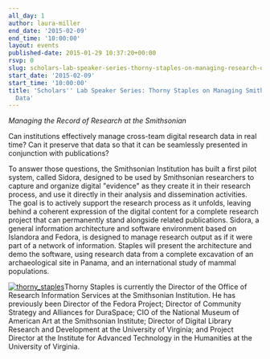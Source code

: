 ```yaml
---
all_day: 1
author: laura-miller
end_date: '2015-02-09'
end_time: '10:00:00'
layout: events
published-date: 2015-01-29 10:37:20+00:00
rsvp: 0
slug: scholars-lab-speaker-series-thorny-staples-on-managing-research-data
start_date: '2015-02-09'
start_time: '10:00:00'
title: 'Scholars'' Lab Speaker Series: Thorny Staples on Managing Smithsonian Research
  Data'
---
```


_Managing the Record of Research at the Smithsonian_

Can institutions effectively manage cross-team digital research data in real time? Can it preserve that data so that it can be seamlessly presented in conjunction with publications?

To answer those questions, the Smithsonian Institution has built a first pilot system, called Sidora, designed to be used by Smithsonian researchers to capture and organize digital "evidence" as they create it in their research process, and use it directly in their analysis and dissemination activities. The goal is to actively support the research process as it unfolds, leaving behind a coherent expression of the digital content for a complete research project that can permanently stand alongside related publications. Sidora, a general information architecture and software environment based on Islandora and Fedora, is designed to manage research output as if it were part of a network of information. Staples will present the architecture and demo the software, using research data from a complete excavation of an archaeological site in Panama, and an international study of mammal populations.

[![thorny_staples](http://scholarslab.org/wp-content/uploads/2015/01/thorny_staples-110x110.jpg)](http://scholarslab.org/wp-content/uploads/2015/01/thorny_staples.jpg)Thorny Staples is currently the Director of the Office of Research Information Services at the Smithsonian Institution. He has previously been Director of the Fedora Project; Director of Community Strategy and Alliances for DuraSpace; CIO of the National Museum of American Art at the Smithsonian Institute; Director of Digital Library Research and Development at the University of Virginia; and Project Director at the Institute for Advanced Technology in the Humanities at the University of Virginia.

